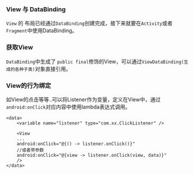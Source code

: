 ### View 与 DataBinding
`View` 的 布局已经通过`DataBinding`创建完成，接下来就要在`Activity`或者`Fragment`中使用DataBinding。

### 获取View
`DataBinding`中生成了 `public final`修饰的View，可以通过`ViewDataBinding(生成的各种子类)`对象直接引用。

### View的行为绑定
如View的点击等等..可以将Listener作为变量，定义在View中，通过`android:onClick`对应内容中使用lambda表达式调用。

```
<data>
    <variable name="listener" type="com.xx.ClickListener" />
    
    <View 
    ...
    android:onClick="@{() -> listener.onClick()}"
    //或者带参数
    android:onClick="@{view -> listener.onClick(view, data)}"
    />
</data>
```
